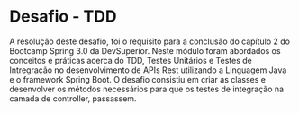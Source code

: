 # Desafio - TDD
A resolução deste desafio, foi o requisito para a conclusão do capítulo 2 do Bootcamp Spring 3.0 da DevSuperior. Neste módulo foram abordados
os conceitos e práticas acerca do TDD, Testes Unitários e Testes de Intregração no desenvolvimento de APIs Rest utilizando a Linguagem Java
e o framework Spring Boot. O desafio consistiu em criar as classes e desenvolver os métodos necessários para que os testes de integração 
na camada de controller, passassem.
